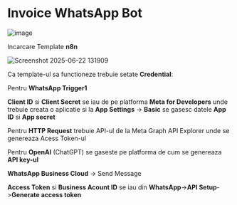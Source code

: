 # Invoice WhatsApp Bot


![image](https://github.com/user-attachments/assets/b2138d71-8888-44d8-aedb-2456b85e9764)


Incarcare Template **n8n**

![Screenshot 2025-06-22 131909](https://github.com/user-attachments/assets/8e90b492-0e02-4886-a49b-43014723b022)


Ca template-ul sa functioneze trebuie setate **Credential**:

Pentru **WhatsApp Trigger1**

**Client ID** si **Client Secret**  se iau de pe platforma **Meta for Developers** unde trebuie creata o aplicatie si la **App Settings** -> **Basic** se gasesc datele **App ID** si **App secret**

Pentru **HTTP Request** trebuie API-ul de la Meta Graph API Explorer
unde se genereaza Acess Token-ul

Pentru **OpenAI** (ChatGPT) se gaseste pe platforma de cum se genereaza **API key-ul**

**WhatsApp Business Cloud** -> Send Message

**Access Token** si **Business Acount ID** se iau din **WhatsApp**->**API Setup**->**Generate access token**


